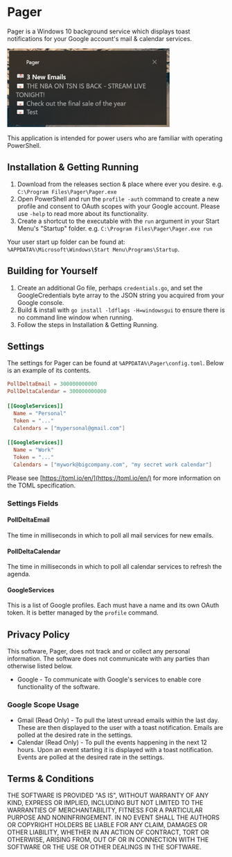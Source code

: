 # Pager

Pager is a Windows 10 background service which displays toast notifications for your Google account's mail & calendar 
services.

![Screenshot](./Screenshot%201.jpg)

This application is intended for power users who are familiar with operating PowerShell.

## Installation & Getting Running

1. Download from the releases section & place where ever you desire. 
   e.g. `C:\Program Files\Pager\Pager.exe`
2. Open PowerShell and run the `profile -auth` command to create a new profile and consent to OAuth scopes with your 
   Google account. Please use `-help` to read more about its functionality.
3. Create a shortcut to the executable with the `run` argument in your Start Menu's "Startup" folder.
   e.g. `C:\Program Files\Pager\Pager.exe run`

Your user start up folder can be found at: `%APPDATA%\Microsoft\Windows\Start Menu\Programs\Startup`.

## Building for Yourself

1. Create an additional Go file, perhaps `credentials.go`, and set the GoogleCredentials byte array to the JSON string
you acquired from your Google console.
2. Build & install with `go install -ldflags -H=windowsgui` to ensure there is no command line window when running.
3. Follow the steps in Installation & Getting Running.

## Settings

The settings for Pager can be found at `%APPDATA%\Pager\config.toml`. Below is an example of its contents.

```toml
PollDeltaEmail = 300000000000
PollDeltaCalendar = 300000000000

[[GoogleServices]]
  Name = "Personal"
  Token = "..."
  Calendars = ["mypersonal@gmail.com"]

[[GoogleServices]]
  Name = "Work"
  Token = "..."
  Calendars = ["mywork@bigcompany.com", "my secret work calendar"]
```

Please see [https://toml.io/en/](https://toml.io/en/) for more information on the TOML specification.

### Settings Fields

#### PollDeltaEmail

The time in milliseconds in which to poll all mail services for new emails.

#### PollDeltaCalendar

The time in milliseconds in which to poll all calendar services to refresh the agenda.

#### GoogleServices

This is a list of Google profiles. Each must have a name and its own OAuth token. It is better managed by the `profile`
command.

## Privacy Policy

This software, Pager, does not track and or collect any personal information. The software does not communicate with 
any parties than otherwise listed below.

 * Google - To communicate with Google's services to enable core functionality of the software.

### Google Scope Usage

 * Gmail (Read Only) - To pull the latest unread emails within the last day. These are then displayed to the user with a
   toast notification. Emails are polled at the desired rate in the settings.
 * Calendar (Read Only) - To pull the events happening in the next 12 hours. Upon an event starting it is displayed with
   a toast notification. Events are polled at the desired rate in the settings.

## Terms & Conditions

THE SOFTWARE IS PROVIDED "AS IS", WITHOUT WARRANTY OF ANY KIND, EXPRESS OR
IMPLIED, INCLUDING BUT NOT LIMITED TO THE WARRANTIES OF MERCHANTABILITY,
FITNESS FOR A PARTICULAR PURPOSE AND NONINFRINGEMENT. IN NO EVENT SHALL THE
AUTHORS OR COPYRIGHT HOLDERS BE LIABLE FOR ANY CLAIM, DAMAGES OR OTHER
LIABILITY, WHETHER IN AN ACTION OF CONTRACT, TORT OR OTHERWISE, ARISING FROM,
OUT OF OR IN CONNECTION WITH THE SOFTWARE OR THE USE OR OTHER DEALINGS IN THE
SOFTWARE.
